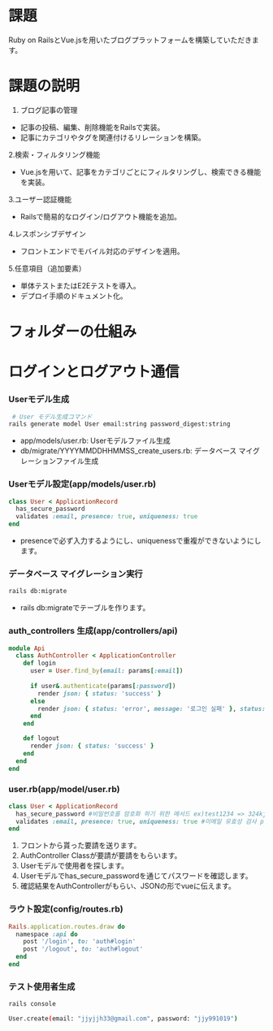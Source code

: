 # 課題
Ruby on RailsとVue.jsを用いたブログプラットフォームを構築していただきます。

# **課題の説明**
1. ブログ記事の管理
<ul>
 <li>記事の投稿、編集、削除機能をRailsで実装。</li>
 <li>記事にカテゴリやタグを関連付けるリレーションを構築。</li>
</ul>

2.検索・フィルタリング機能
<ul>
 <li>Vue.jsを用いて、記事をカテゴリごとにフィルタリングし、検索できる機能を実装。</li>
</ul>

3.ユーザー認証機能
<ul>
 <li>Railsで簡易的なログイン/ログアウト機能を追加。</li>
</ul>

4.レスポンシブデザイン
<ul>
 <li>フロントエンドでモバイル対応のデザインを適用。</li>
</ul>

5.任意項目（追加要素）
<ul>
 <li>単体テストまたはE2Eテストを導入。</li>
 <li>デプロイ手順のドキュメント化。</li>
</ul>

# **フォルダーの仕組み**
# **ログインとログアウト通信**
### Userモデル生成
```bash
 # User モデル生成コマンド
rails generate model User email:string password_digest:string
```
<ul>
 <li>app/models/user.rb: Userモデルファイル生成</li>
 <li>db/migrate/YYYYMMDDHHMMSS_create_users.rb: データベース マイグレーションファイル生成</li>
</ul>

### Userモデル設定(app/models/user.rb)
```ruby
class User < ApplicationRecord
  has_secure_password
  validates :email, presence: true, uniqueness: true
end
```
<ul>
 <li>presenceで必ず入力するようにし、uniquenessで重複ができないようにします。</li>
</ul>

### データベース マイグレーション実行
```bash
rails db:migrate
```
<ul>
 <li>rails db:migrateでテーブルを作ります。</li>
</ul>

### auth_controllers 生成(app/controllers/api)
```ruby
module Api
  class AuthController < ApplicationController
    def login
      user = User.find_by(email: params[:email])
      
      if user&.authenticate(params[:password])
        render json: { status: 'success' }
      else
        render json: { status: 'error', message: '로그인 실패' }, status: :unauthorized
      end
    end

    def logout
      render json: { status: 'success' }
    end
  end
end
```
### user.rb(app/model/user.rb)
```ruby
class User < ApplicationRecord
  has_secure_password #비밀번호를 암호화 하기 위한 메서드 ex)test1234 => 324kjdkjdas이렇게 암호화가 된다.
  validates :email, presence: true, uniqueness: true #이메일 유효성 검사 presence는 required, uniqueness는 중복이 될 수 없다는 뜻
end
```
1. フロントから貰った要請を送ります。
2. AuthController Classが要請が要請をもらいます。
3. Userモデルで使用者を探します。
4. Userモデルでhas_secure_passwordを通じてパスワードを確認します。
5. 確認結果をAuthControllerがもらい、JSONの形でvueに伝えます。
### ラウト設定(config/routes.rb)
```ruby
Rails.application.routes.draw do
  namespace :api do
    post '/login', to: 'auth#login'
    post '/logout', to: 'auth#logout'
  end
end
```
### テスト使用者生成
```bash
rails console

User.create(email: "jjyjjh33@gmail.com", password: "jjy991019")
```
